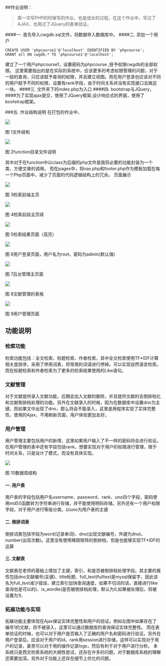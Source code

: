 ##作业说明：
>	第一次写PHP的时候写的作业，也是成长的过程，在这个作业中，写过了AJAX，也用过了JQuery的表单验证。
>	

####一.	首先导入cwgdb.sql文件，将数据导入数据库中。
####二.	添加一个用户
	
	CREATE USER 'phpcourse1'@'localhost' IDENTIFIED BY 'phpcourse';
	GRANT all ON cwgdb.* TO 'phpcourse1'@'localhost';

建立了一个用户phpcourse1，设置密码为phpcourse ,授予权限cwgdb的全部权限。
这里需要指出的是在实际的系统中，应该更多的考虑权限管理的问题，对于一般的查询，只应该赋予查询的权限，并且建立视图。而在用户登录也应该对不同的用户赋予不同的权限，设置有rank字段，由于时间关系并没有实现接口去做这一块。
####三.	文件夹下的index.php为入口
####四.	bootstrap与JQuery，
####为了实现ajax提交，使用了JQuery框架,设计响应式的界面，使用了bootstrap框架。

###五.	作业结构说明
在打包的作业中，

![](http://ww3.sinaimg.cn/mw690/8785ef6ejw1f37pyaxx4wj20q0061myo.jpg)

图 1文件结构

![](http://ww2.sinaimg.cn/mw690/8785ef6ejw1f37pynvxt4j20z7090tbn.jpg)

图 2function目录文件说明

其中对于在function中以class为后缀的php文件是我将必要的功能封装为一个类，方便文章的调用。
而在pages中，将nav.php和footer.php作为模板加载在每一个Php页面中，减少了页面的代码逻辑结构上的冗余。
页面展示
 
![](http://ww4.sinaimg.cn/mw690/8785ef6ejw1f37pz2e4imj21400p0qgw.jpg)

图 3检索前端主页

![](http://ww3.sinaimg.cn/mw690/8785ef6ejw1f37pzdt76sj21400lr41v.jpg)
 
图 4检索前段主页续

![](http://ww4.sinaimg.cn/mw690/8785ef6ejw1f37pzuatj8j21gs0jddla.jpg)

 图 5检索结果页面（高亮）

 ![](http://ww2.sinaimg.cn/mw690/8785ef6ejw1f37q03jd10j20z70i7ab8.jpg)
 
图 6用户登录页面，用户名为root，密码为admin(默认值)
 
![](http://ww3.sinaimg.cn/mw690/8785ef6ejw1f37q0ed7q8j20z70j2425.jpg)

图 7后台管理主页面
 
![](http://ww4.sinaimg.cn/mw690/8785ef6ejw1f37q0nvphyj20v10hkwhd.jpg)

图 8文献管理的表格
 
![](http://ww4.sinaimg.cn/mw690/8785ef6ejw1f37q0uciivj20x20iswhd.jpg)

图 9用户管理页面

## 功能说明
###	检索功能
检索功能包括：全文检索、标题检索、作者检索，其中全文检索使用TF*IDF计算相关度排序，采用了停用词表，将常用的词语进行停掉。可以实现自然语言检索。
而在标题检索和作者检索为了更多的检索结果使用的Like语句。
###	文献管理
对于文献提供录入文献功能，后期会加入文献的删除，并且提供文献的去倒排档化和文献倒排档处理的功能。另外在文献录入的时候，因为在数据库中设置dno为主键，而如果文中出现了dno，那么将会不能录入，这里是用程序实现了实体完整性，使用的Ajax，不用刷新页面，用户体验更加友好。
###	用户管理
用户管理主要包括用户的新增，这里如果用户输入了不一样的密码将会进行验证。
在用户管理的表中还有字段包括rank，想要实现对于用户的权限进行管理，限于时间关系，只是设计了模式，而没有具体实现。


![](http://ww4.sinaimg.cn/large/8785ef6ejw1f37q2ka28jj20pg0domz3.jpg)

 
图 10数据库结构

####	一.	用户表
用户表的字段包括用户名username、password、rank、uno四个字段，密码使用md5()函数转为字符串进行存储，并不能使用明码存储。另外还有一个用户权限字段，对于用户进行等级分类。以uno为用户表的主键
####	二.	倒排词表
倒排词表包括字段为word(记录单词)、dno(出现文献编号，外键为dno)、number(出现次数)。这里没有使用稀疏矩阵的倒排档，但是也能够实现TF*IDF的运算
####	三.	文献表
文献表在老师的基础上增加了主键，索引，和是否被倒排档处理字段。其主要的属性包括dno文献编号(主键)、title标题、full_text(fulltext是mysql保留字，因此该名为full_text减少错误，建立索引加快查询速度，如果不切词的话，直接进行like查询也是可以的)、is_wordle(是否被倒排档处理，默认为0,如果被处理后，将被设置为1).

###	拓展功能与实现
拓展功能主要体现在Ajax保证实体完整性和用户的验证。例如左图中如果存在了编号1的文献，将不被录入，这里可以通过数据库的查询保证实体完整性。
而在表单验证的时候，也可以对于用户是否输入了正确的用户名和密码进行验证。另外在用户登录后，应该对于用户的Id，rank用session进行存储，这样可以实现对于用户的记录，甚至可以对于用的操作记录logs，然后有利于对于用户进行分析。
本系统只是西文检索系统的大纲性尝试，还存在许多的问题，对于数据库系统的理解还需要加深。另外对于功能上还存在细节上优化的问题。

 
